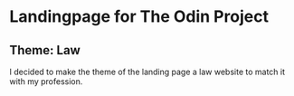 # Landingpage for The Odin Project

## Theme: Law

I decided to make the theme of the landing page a law website to match it with my profession.
